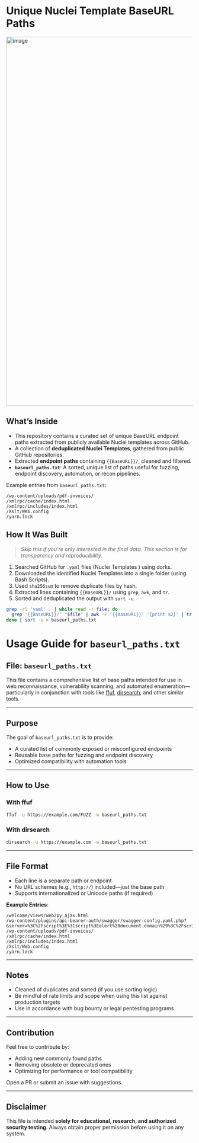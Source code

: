 #  Unique Nuclei Template BaseURL Paths 

<img width="2048" height="997" alt="image" src="https://github.com/user-attachments/assets/f9c0655d-8186-46f5-ae5c-d26b25a6f2d8" />








##  What’s Inside
- This repository contains a curated set of unique BaseURL endpoint paths extracted from publicly available Nuclei templates across GitHub.
- A collection of **deduplicated Nuclei Templates**, gathered from public GitHub repositories.
- Extracted **endpoint paths** containing `{{BaseURL}}/`, cleaned and filtered.
- **`baseurl_paths.txt`**: A sorted, unique list of paths useful for fuzzing, endpoint discovery, automation, or recon pipelines.

Example entries from `baseurl_paths.txt`:

```
/wp-content/uploads/pdf-invoices/
/xmlrpc/cache/index.html
/xmlrpc/includes/index.html
/Xslt/Web.config
/yarn.lock
```


##  How It Was Built

> _Skip this if you're only interested in the final data. This section is for transparency and reproducibility._

1. Searched GitHub for `.yaml` files (Nuclei Templates ) using dorks.
2. Downloaded the identified Nuclei Templates into a single folder (using Bash Scripts).
3. Used `sha256sum` to remove duplicate files by hash.
4. Extracted lines containing `{{BaseURL}}/` using `grep`, `awk`, and `tr`.
5. Sorted and deduplicated the output with `sort -u`.

```bash
grep -rl 'yaml' . | while read -r file; do
  grep '{{BaseURL}}/' "$file" | awk -F '{{BaseURL}}' '{print $2}' | tr -d '"'\'''
done | sort -u > baseurl_paths.txt
```



#  Usage Guide for `baseurl_paths.txt`

##  File: `baseurl_paths.txt`

This file contains a comprehensive list of base paths intended for use in web reconnaissance, vulnerability scanning, and automated enumeration—particularly in conjunction with tools like [ffuf](https://github.com/ffuf/ffuf), [dirsearch](https://github.com/maurosoria/dirsearch), and other similar tools.

---

##  Purpose

The goal of `baseurl_paths.txt` is to provide:

*  A curated list of commonly exposed or misconfigured endpoints
*  Reusable base paths for fuzzing and endpoint discovery
*  Optimized compatibility with automation tools

---

##  How to Use

###  With ffuf

```bash
ffuf -u https://example.com/FUZZ -w baseurl_paths.txt
```

###  With dirsearch

```bash
dirsearch -u https://example.com -w baseurl_paths.txt
```

---

##  File Format

* Each line is a separate path or endpoint
* No URL schemes (e.g., `http://`) included—just the base path
* Supports internationalized or Unicode paths (if required)

**Example Entries**:

```
/welcome/views/web2py_ajax.html
/wp-content/plugins/api-bearer-auth/swagger/swagger-config.yaml.php?&server=%3C%2Fscript%3E%3Cscript%3Ealert%28document.domain%29%3C%2Fscript%3E
/wp-content/uploads/pdf-invoices/
/xmlrpc/cache/index.html
/xmlrpc/includes/index.html
/Xslt/Web.config
/yarn.lock
```

---

## Notes

* Cleaned of duplicates and sorted (if you use sorting logic)
* Be mindful of rate limits and scope when using this list against production targets
* Use in accordance with bug bounty or legal pentesting programs

---

##  Contribution

Feel free to contribute by:

* Adding new commonly found paths
* Removing obsolete or deprecated ones
* Optimizing for performance or tool compatibility

Open a PR or submit an issue with suggestions.

---

##  Disclaimer

This file is intended **solely for educational, research, and authorized security testing**. Always obtain proper permission before using it on any system.




